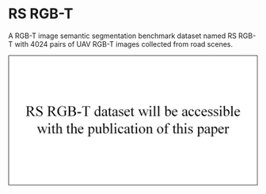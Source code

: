 # RS RGB-T
A  RGB-T image semantic segmentation benchmark dataset named RS RGB-T with 4024 pairs of UAV RGB-T images collected from road scenes.


![Dataset](figure/Dataset.png)
